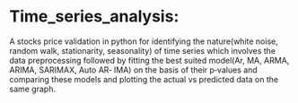 # Time_series_analysis:

A stocks price validation in python for identifying the nature(white
noise, random walk, stationarity, seasonality) of time series
which involves the data preprocessing followed by fitting the
best suited model(Ar, MA, ARMA, ARIMA, SARIMAX, Auto AR‐
IMA) on the basis of their p‐values and comparing these models
and plotting the actual vs predicted data on the same graph.
